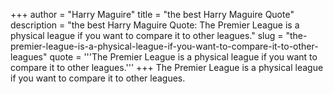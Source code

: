 +++
author = "Harry Maguire"
title = "the best Harry Maguire Quote"
description = "the best Harry Maguire Quote: The Premier League is a physical league if you want to compare it to other leagues."
slug = "the-premier-league-is-a-physical-league-if-you-want-to-compare-it-to-other-leagues"
quote = '''The Premier League is a physical league if you want to compare it to other leagues.'''
+++
The Premier League is a physical league if you want to compare it to other leagues.
